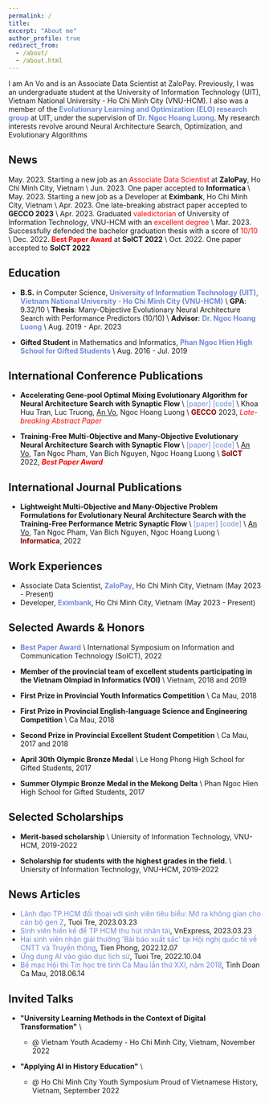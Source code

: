 ```yaml
---
permalink: /
title: 
excerpt: "About me"
author_profile: true
redirect_from: 
  - /about/
  - /about.html
---
```

 
I am An Vo and is an Associate Data Scientist at ZaloPay. Previously, I was an undergraduate student at the University of Information Technology (UIT), Vietnam National University - Ho Chi Minh City (VNU-HCM). I also was a member of the <a href="https://sites.google.com/view/evolve-learn-optimize" style="color: #7289da; text-decoration:none">**Evolutionary Learning and Optimization (ELO) research group**</a> at UIT, under the supervision of <a href="https://sites.google.com/view/hoangluong" style="color: #7289da; text-decoration: none;">**Dr. Ngoc Hoang Luong**</a>. My research interests revolve around Neural Architecture Search, Optimization, and Evolutionary Algorithms

## News
May. 2023. Starting a new job as an <span style="color:red">Associate Data Scientist</span> at **ZaloPay**, Ho Chi Minh City, Vietnam \\
Jun. 2023. One paper accepted to **Informatica** \\
May. 2023. Starting a new job as a Developer at **Eximbank**, Ho Chi Minh City, Vietnam \\
Apr. 2023. One late-breaking abstract paper accepted to **GECCO 2023** \\
Apr. 2023. Graduated <span style="color:red">valedictorian</span> of University of Information Technology, VNU-HCM with an <span style="color:red">excellent degree</span> \\
Mar. 2023. Successfully defended the bachelor graduation thesis with a score of <span style="color:red">10/10</span> \\
Dec. 2022. <a href="https://dl.acm.org/doi/10.1145/3568562.3568569" style="color: #7289da; text-decoration: none;"><span style="color:red">**Best Paper Award**</span></a> at **SoICT 2022** \\
Oct. 2022. One paper accepted to **SoICT 2022**

## Education
- **B.S.** in Computer Science, <a href="https://en.uit.edu.vn/" style="color: #7289da; text-decoration: none;">**University of Information Technology (UIT), Vietnam National University - Ho Chi Minh City (VNU-HCM)**</a> \\
**GPA**: 9.32/10 \\
**Thesis**: Many-Objective Evolutionary Neural Architecture Search with Performance Predictors (10/10) \\
**Advisor**: <a href="https://sites.google.com/view/hoangluong" style="color: #7289da; text-decoration: none;">**Dr. Ngoc Hoang Luong**</a> \\
Aug. 2019 - Apr. 2023

- **Gifted Student** in Mathematics and Informatics, <a href="https://thpt-chuyenphanngochien.edu.vn" style="color: #7289da; text-decoration: none;">**Phan Ngoc Hien High School for Gifted Students**</a> \\
Aug. 2016 - Jul. 2019

## International Conference Publications
- **Accelerating Gene-pool Optimal Mixing Evolutionary Algorithm for Neural Architecture Search with Synaptic Flow** \\
<a href="https://gecco-2023.sigevo.org/HomePage" style="color: #7289da; text-decoration: none;">[paper]</a> 
<a href="https://github.com/ELO-Lab/SF-GOMENAS" style="color: #7289da; text-decoration: none;">[code]</a> \\
Khoa Huu Tran, Luc Truong, <u>An Vo</u>, Ngoc Hoang Luong \\
<a href="https://gecco-2023.sigevo.org/HomePage" style="color:darkred; text-decoration: none;">**GECCO**</a> 2023, <span style="color:red">_Late-breaking Abstract Paper_</span> 

- **Training-Free Multi-Objective and Many-Objective Evolutionary Neural Architecture Search with Synaptic Flow** \\
<a href="https://dl.acm.org/doi/10.1145/3568562.3568569" style="color: #7289da; text-decoration: none;">[paper]</a> 
<a href="https://github.com/ELO-Lab/TF-MaOENAS" style="color: #7289da; text-decoration: none;">[code]</a> \\
<u>An Vo</u>, Tan Ngoc Pham, Van Bich Nguyen, Ngoc Hoang Luong \\
<a href="https://soict.org/2022" style="color:darkred; text-decoration: none;">**SoICT**</a> 2022, <span style="color:red">_**Best Paper Award**_</span>

## International Journal Publications
- **Lightweight Multi-Objective and Many-Objective Problem Formulations for Evolutionary Neural Architecture Search with the Training-Free Performance Metric Synaptic Flow** \\
<a href="https://www.informatica.si/index.php/informatica" style="color: #7289da; text-decoration: none;">[paper]</a> 
<a href="https://github.com/ELO-Lab/TF-MaOENAS" style="color: #7289da; text-decoration: none;">[code]</a> \\
<u>An Vo</u>, Tan Ngoc Pham, Van Bich Nguyen, Ngoc Hoang Luong \\
<a href="https://www.informatica.si/index.php/informatica" style="color:darkred; text-decoration: none;">**Informatica**</a>, 2022

## Work Experiences
- Associate Data Scientist, <a href="https://zalopay.vn/" style="color: #7289da; text-decoration: none;">**ZaloPay**</a>, Ho Chi Minh City, Vietnam (May 2023 - Present)  
- Developer, <a href="https://eximbank.com.vn/en_GB/" style="color: #7289da; text-decoration: none;">**Eximbank**</a>, Ho Chi Minh City, Vietnam (May 2023 - Present)  

## Selected Awards & Honors
- <a href="https://soict.org/2022/" style="color: #7289da; text-decoration: none;">**Best Paper Award**</a> \\
International Symposium on Information and Communication Technology (SoICT), 2022

- **Member of the provincial team of excellent students participating in the Vietnam Olmpiad in Informatics (VOI)** \\
Vietnam, 2018 and 2019

- **First Prize in Provincial Youth Informatics Competition** \\
Ca Mau, 2018

- **First Prize in Provincial English-language Science and Engineering Competition** \\
Ca Mau, 2018

- **Second Prize in Provincial Excellent Student Competition** \\
Ca Mau, 2017 and 2018

- **April 30th Olympic Bronze Medal** \\
Le Hong Phong High School for Gifted Students, 2017

- **Summer Olympic Bronze Medal in the Mekong Delta** \\
Phan Ngoc Hien High School for Gifted Students, 2017

## Selected Scholarships
- **Merit-based scholarship** \\
Uniersity of Information Technology, VNU-HCM, 2019-2022

- **Scholarship for students with the highest grades in the field.** \\
Uniersity of Information Technology, VNU-HCM, 2019-2022


## News Articles
- <a href="https://tuoitre.vn/lanh-dao-tp-hcm-doi-thoai-voi-sinh-vien-tieu-bieu-mo-ra-khong-gian-cho-can-bo-gen-z-20230322202149374.htm" style="color: #7289da; text-decoration: none;">Lãnh đạo TP.HCM đối thoại với sinh viên tiêu biểu: Mở ra không gian cho cán bộ gen Z</a>, Tuoi Tre, 2023.03.23
- <a href="https://vnexpress.net/sinh-vien-hien-ke-de-tp-hcm-thu-hut-nhan-tai-4584871.html" style="color: #7289da; text-decoration: none;">Sinh viên hiến kế để TP HCM thu hút nhân tài</a>, VnExpress, 2023.03.23
- <a href="https://svvn.tienphong.vn/hai-sinh-vien-nhan-giai-thuong-bai-bao-xuat-sac-tai-hoi-nghi-quoc-te-ve-cntt-va-truyen-thong-post1493044.tpo" style="color: #7289da; text-decoration: none;">Hai sinh viên nhận giải thưởng 'Bài báo xuất sắc' tại Hội nghị quốc tế về CNTT và Truyền thông</a>, Tien Phong, 2022.12.07
- <a href="https://tuoitre.vn/ung-dung-ai-vao-giao-duc-lich-su-20221004093302994.htm" style="color: #7289da; text-decoration: none;">Ứng dụng AI vào giáo dục lịch sử</a>, Tuoi Tre, 2022.10.04
- <a href="http://tinhdoancamau.com.vn/home/?74642c7368772c373632392c2c" style="color: #7289da; text-decoration: none;">Bế mạc Hội thi Tin học trẻ tỉnh Cà Mau lần thứ XXI, năm 2018</a>, Tinh Doan Ca Mau, 2018.06.14


## Invited Talks
- **"University Learning Methods in the Context of Digital Transformation"** \\
  - @ Vietnam Youth Academy - Ho Chi Minh City, Vietnam, November 2022

- **"Applying AI in History Education"** \\
  - @ Ho Chi Minh City Youth Symposium Proud of Vietnamese History, Vietnam, September 2022
